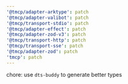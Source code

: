 ```yaml
---
'@tmcp/adapter-arktype': patch
'@tmcp/adapter-valibot': patch
'@tmcp/transport-stdio': patch
'@tmcp/adapter-effect': patch
'@tmcp/adapter-zod-v3': patch
'@tmcp/transport-http': patch
'@tmcp/transport-sse': patch
'@tmcp/adapter-zod': patch
'tmcp': patch
---
```


chore: use `dts-buddy` to generate better types
